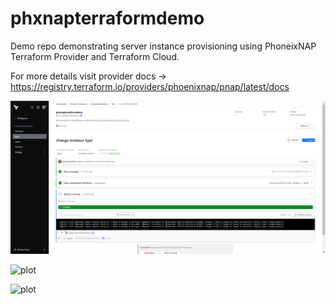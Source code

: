# phxnapterraformdemo
Demo repo demonstrating server instance provisioning using PhoneixNAP Terraform Provider and Terraform Cloud.

For more details visit provider docs -> https://registry.terraform.io/providers/phoenixnap/pnap/latest/docs

![plot](./images/terraform_view.png)

![plot](./images/phxnap_view_1.png)

![plot](./images/phxnap_view_2.png)